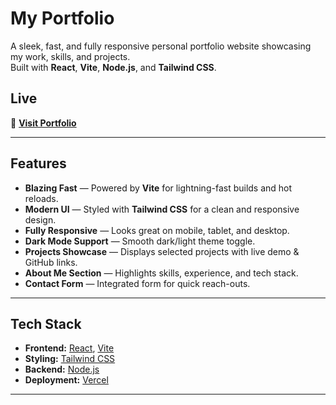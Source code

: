 # My Portfolio

A sleek, fast, and fully responsive personal portfolio website showcasing my work, skills, and projects.  
Built with **React**, **Vite**, **Node.js**, and **Tailwind CSS**.

## Live

🔗 **[Visit Portfolio](https://anuragbhonsle.vercel.app/)**

---

## Features

- **Blazing Fast** — Powered by **Vite** for lightning-fast builds and hot reloads.
- **Modern UI** — Styled with **Tailwind CSS** for a clean and responsive design.
- **Fully Responsive** — Looks great on mobile, tablet, and desktop.
- **Dark Mode Support** — Smooth dark/light theme toggle.
- **Projects Showcase** — Displays selected projects with live demo & GitHub links.
- **About Me Section** — Highlights skills, experience, and tech stack.
- **Contact Form** — Integrated form for quick reach-outs.

---

## Tech Stack

- **Frontend:** [React](https://react.dev/), [Vite](https://vitejs.dev/)
- **Styling:** [Tailwind CSS](https://tailwindcss.com/)
- **Backend:** [Node.js](https://nodejs.org/)
- **Deployment:** [Vercel](https://vercel.com/)

---
